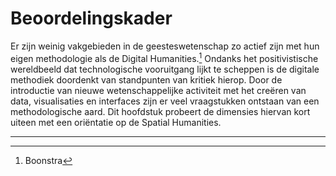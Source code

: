 # Beoordelingskader

Er zijn weinig vakgebieden in de geesteswetenschap zo actief zijn met hun eigen methodologie als de Digital Humanities.[^1] Ondanks het positivistische wereldbeeld dat technologische vooruitgang lijkt te scheppen is de digitale methodiek doordenkt van standpunten van kritiek hierop. Door de introductie van nieuwe wetenschappelijke activiteit met het creëren van data, visualisaties en interfaces zijn er veel vraagstukken ontstaan van een methodologische aard. Dit hoofdstuk probeert de dimensies hiervan kort uiteen met een oriëntatie op de Spatial Humanities. 

---- 

[^1]:	Boonstra
